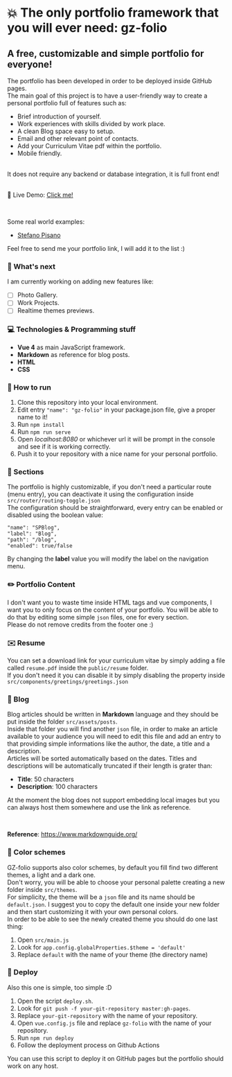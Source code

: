 # :boom: The only portfolio framework that you will ever need: **gz-folio**

## A free, customizable and simple portfolio for everyone!
The portfolio has been developed in order to be deployed inside GitHub pages.<br/>
The main goal of this project is to have a user-friendly way to create a personal portfolio full of features such as:<br/>
- Brief introduction of yourself.
- Work experiences with skills divided by work place.
- A clean Blog space easy to setup.
- Email and other relevant point of contacts.
- Add your Curriculum Vitae pdf within the portfolio.
- Mobile friendly.
<br/>
It does not require any backend or database integration, it is full front end!
<br/><br/>

:satellite: Live Demo: [Click me!](https://stefanopisano.github.io/gz-folio/#/) 

<br/>

Some real world examples: 
- [Stefano Pisano](https://stefanopisano.github.io/portfolio/#/) 

Feel free to send me your portfolio link, I will add it to the list :)

### 🌱 What's next
I am currently working on adding new features like:
- [ ] Photo Gallery.
- [ ] Work Projects.
- [ ] Realtime themes previews.

### :computer: Technologies & Programming stuff

- **Vue 4** as main JavaScript framework. 
- **Markdown** as reference for blog posts.
- **HTML**
- **CSS**

### :hammer: How to run
1. Clone this repository into your local environment.
2. Edit entry `"name": "gz-folio"` in your package.json file, give a proper name to it!
3. Run `npm install`
4. Run `npm run serve`
5. Open *localhost:8080* or whichever url it will be prompt in the console and see if it is working correctly.
6. Push it to your repository with a nice name for your personal portfolio.

### :file_folder: Sections
The portfolio is highly customizable, if you don't need a particular route (menu entry), you can deactivate it using the configuration inside `src/router/routing-toggle.json` <br/>
The configuration should be straightforward, every entry can be enabled or disabled using the boolean value:

    "name": "SPBlog",
    "label": "Blog",
    "path": "/blog",
    "enabled": true/false


By changing the **label** value you will modify the label on the navigation menu. 


### :pencil2: Portfolio Content
I don't want you to waste time inside HTML tags and vue components, I want you to only focus on the content of your portfolio.
You will be able to do that by editing some simple `json` files, one for every section.<br/>
Please do not remove credits from the footer one :)

### :envelope: Resume
You can set a download link for your curriculum vitae by simply adding a file called `resume.pdf` inside the `public/resume` folder. <br/>
If you don't need it you can disable it by simply disabling the property inside `src/components/greetings/greetings.json`

### :newspaper: Blog
Blog articles should be written in **Markdown** language and they should be put inside the folder `src/assets/posts`. <br/>
Inside that folder you will find another `json` file, in order to make an article available to your audience you will need to edit this file and add an entry to that providing simple informations like the author, the date, a title and a description. <br/>
Articles will be sorted automatically based on the dates.
Titles and descriptions will be automatically truncated if their length is grater than:
- **Title**: 50 characters
- **Description**: 100 characters

At the moment the blog does not support embedding local images but you can always host them somewhere and use the link as reference.

<br/>

**Reference**: https://www.markdownguide.org/

### :rainbow: Color schemes
GZ-folio supports also color schemes, by default you fill find two different themes, a light and a dark one. <br/>
Don't worry, you will be able to choose your personal palette creating a new folder inside `src/themes`. <br/>
For simplicity, the theme will be a `json` file and its name should be `default.json`.
I suggest you to copy the default one inside your new folder and then start customizing it with your own personal colors. <br/>
In order to be able to see the newly created theme you should do one last thing: <br/>
1. Open `src/main.js`
2. Look for `app.config.globalProperties.$theme = 'default'` 
3. Replace `default` with the name of your theme (the directory name)

### :rocket: Deploy
Also this one is simple, too simple :D

1. Open the script `deploy.sh`.
2. Look for `git push -f your-git-repository master:gh-pages`.
3. Replace `your-git-repository` with the name of your repository.
4. Open `vue.config.js` file and replace `gz-folio` with the name of your repository.
5. Run `npm run deploy`
6. Follow the deployment process on Github Actions

You can use this script to deploy it on GitHub pages but the portfolio should work on any host.
